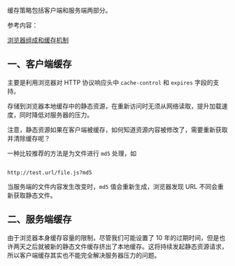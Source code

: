 
缓存策略包括客户端和服务端两部分。

参考内容：

[浏览器组成和缓存机制](https://github.com/hoanFir/blogs/blob/master/%E5%89%8D%E7%AB%AF%E5%AD%A6%E4%B9%A0/%E9%9D%A2%E8%AF%95-08-%E6%B5%8F%E8%A7%88%E5%99%A8%E7%BB%84%E6%88%90%E5%92%8C%E7%BC%93%E5%AD%98%E6%9C%BA%E5%88%B6.md)

## 一、客户端缓存

主要是利用浏览器对 HTTP 协议响应头中 `cache-control` 和 `expires` 字段的支持。

存储到浏览器本地缓存中的静态资源，在重新访问时无须从网络读取，提升加载速度，同时降低对服务器的压力。

注意，静态资源如果在客户端被缓存，如何知道资源内容被修改了，需要重新获取并清除缓存呢？

一种比较推荐的方法是为文件进行 `md5` 处理，如

```

http://test.url/file.js?md5

```

当服务端的文件内容发生改变时，`md5` 值会重新生成，浏览器发现 URL 不同会重新获取静态文件。



## 二、服务端缓存

由于浏览器本身缓存容量的限制，尽管我们可能设置了 10 年的过期时间，但是也许两天之后就被新的静态文件缓存挤出了本地缓存。这将持续发起静态资源请求，所以客户端缓存其实也不能完全解决服务器压力的问题。

